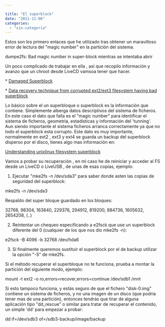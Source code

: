 ```yaml
---

title: "El superblock"
date: "2011-11-06"
categories: 
  - "sin-categoria"
---
```


Estos son los primero enlaces que he utilizado tras obtener un maravilloso error de lectura del "magic number" en la partición del sistema.

dumpe2fs: Bad magic number in super-block mientras se intentaba abrir

Un poco complicado de trabajar en ella , así que recopilo información y avanzo que un chroot desde LiveCD vamsoa tener que hacer.

\* [Damaged Superblock](https://www.brunolinux.com/04-The_File_System/Damaged_Superblock.html "Damaged Superblock")

\* [Data recovery technique from corrupted ext2/ext3 filesystem having bad superblock](https://aniraj.blogspot.com/2006/05/data-recovery-technique-from-corrupted.html "Data recovery technique from corrupted ext2/ext3 filesystem having bad superblock")

Lo básico sobre el un superbloque o superblock es la información que contiene. Simplemente alberga datos descriptivos del sistema de ficheros. En este caso el dato que falla es el "magic number" para identificar el sistema de ficheros, geometría, estadísticas y información del 'tunning'. Aun siendo importante el sistema ficheros arranca correctamente ya que no todo el superblock esta corrupto. Este dato es muy importante, normalmente en ext2 , ext3 y ext4 se guarda un backup del superblock disperso por el disco, tienes algo mas información en:

[Understanding unixlinux filesystem superblock](https://www.cyberciti.biz/tips/understanding-unixlinux-filesystem-superblock.html "Entenido el superblock")

Vamos a probar su recuperación , en mi caso he de reiniciar y acceder al FS desde un LiveCD o LiveUSB , de unas de esas copias, ejemplo:

1) Ejecutar "mke2fs -n /dev/sda3" para saber donde asten las copias de seguridad del superblock:

 mke2fs -n /dev/sda3

Respaldo del super bloque guardado en los bloques:

32768, 98304, 163840, 229376, 294912, 819200, 884736, 1605632, 2654208, (..)

2) Reintentar un chequeo especificando a e2fsck que use un superblock diferente del 0 (cualquier de los que nos dio mke2fs -n):

 e2fsck -B 4096 -b 32768 /dev/hda6

3) Si finalmente queremos sustituir el superblock por el de backup utilizar la opción "-S" de mke2fs.

Si el método recuperar el superbloque no te funciona, prueba a montar la partición del siguiente modo, ejemplo:

 mount -t ext2 -o ro,errors=recover,errors=continue /dev/sdb1 /mnt

Si esto tampoco funciona, y estás seguro de que el fichero "disk-0.img" contiene un sistema de ficheros, y no una imagen de un disco (que podría tener mas de una partición), entonces tendrás que tirar de alguna aplicación tipo "dd\_rescue" o similar para tratar de recuperar el contenido, un simple 'dd' para empezar a probar:

 dd if=/dev/sdb3 of=/sdb3-backup/image/backup
